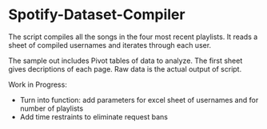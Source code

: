# Spotify-Dataset-Compiler

The script compiles all the songs in the four most recent playlists.
It reads a sheet of compiled usernames and iterates through each user.

The sample out includes Pivot tables of data to analyze.
The first sheet gives decriptions of each page. 
Raw data is the actual output of script.


Work in Progress:
- Turn into function: add parameters for excel sheet of usernames and for number of playlists
- Add time restraints to eliminate request bans
